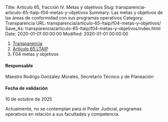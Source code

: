 Title: Artículo 65, fracción IV. Metas y objetivos
Slug: transparencia-articulo-65-ltaip-f04-metas-y-objetivos
Summary: Las metas y objetivos de las áreas de conformidad con sus programas operativos
Category: Transparencia
URL: transparencia/articulo-65-ltaip/f04-metas-y-objetivos/
Save_As: transparencia/articulo-65-ltaip/f04-metas-y-objetivos/index.html
Date: 2020-01-01 00:00:00
Modified: 2020-01-01 00:00:00


<nav aria-label="breadcrumb">
<ol class="breadcrumb">
<li class="breadcrumb-item"><a href="../../">Transparencia</a></li>
<li class="breadcrumb-item"><a href="../">Artículo 65 LTAIP</a></li>
<li class="breadcrumb-item active" aria-current="page">F04 metas y objetivos</li>
</ol>
</nav>



#### Responsable

Maestro Rodrigo González Morales, Secretario Técnico y de Planeación

#### Fecha de validación

10 de octubre de 2025


Actualmente, no se contemplan para el Poder Judicial, programas operativos en relación a sus facultades y competencia.


